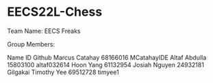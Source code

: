 # EECS22L-Chess

Team Name: EECS Freaks

Group Members:

Name               ID         Github
Marcus Catahay   68166016   MCatahayIDE
Altaf Abdulla    15803100   altaf032614 
Hoon Yang        61132954
Josiah Nguyen    24932181   Gilgakai
Timothy Yee      69512728   timyee1


